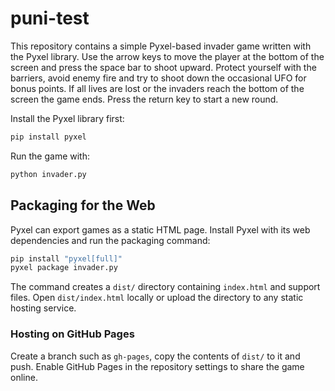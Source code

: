 # puni-test

This repository contains a simple Pyxel-based invader game written with the
Pyxel library.  Use the arrow keys to move the player at the bottom of the
screen and press the space bar to shoot upward.  Protect yourself with the
barriers, avoid enemy fire and try to shoot down the occasional UFO for bonus
points.  If all lives are lost or the invaders reach the bottom of the screen
the game ends.  Press the return key to start a new round.

Install the Pyxel library first:

```bash
pip install pyxel
```

Run the game with:

```bash
python invader.py
```

## Packaging for the Web

Pyxel can export games as a static HTML page. Install Pyxel with its web
dependencies and run the packaging command:

```bash
pip install "pyxel[full]"
pyxel package invader.py
```

The command creates a `dist/` directory containing `index.html` and support
files. Open `dist/index.html` locally or upload the directory to any static
hosting service.

### Hosting on GitHub Pages

Create a branch such as `gh-pages`, copy the contents of `dist/` to it and
push. Enable GitHub Pages in the repository settings to share the game online.
